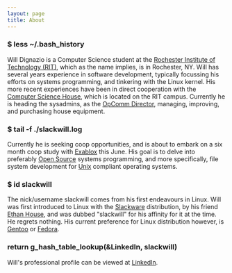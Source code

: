 ```yaml
---
layout: page
title: About
---
```


### $ less ~/.bash_history
Will Dignazio is a Computer Science student at the <a href="http://rit.edu">Rochester Institute of Technology (RIT)</a>,
which as the name implies, is in Rochester, NY. Will has several years experience in software development,
typically focussing his efforts on systems programming, and tinkering with the Linux kernel. His more recent
experiences have been in direct cooperation with the 
<a href="http://csh.rit.edu/">Computer Science House</a>, which is located on the RIT campus. Currently he is
heading the sysadmins, as the <a href="http://www.csh.rit.edu/committees">OpComm Director</a>, managing,
improving, and purchasing house equipment.


### $ tail -f ./slackwill.log
Currently he is seeking coop opportunities, and is about to embark on a six month coop study with 
<a href="http://exablox.com/">Exablox</a> this June. His goal is to delve into preferably 
<a href="http://opensource.org/">Open Source</a> systems programming, and more specifically, file system
development for <a href="http://www.unix.org/">Unix</a> compliant operating systems.


### $ id slackwill
The nick/username slackwill comes from his first endeavours in Linux. Will was first introduced to Linux with the 
<a href="http://www.slackware.com/">Slackware</a> distribution, by his friend <a href="http://ehouse.us.com/">Ethan House</a>, 
and was dubbed "slackwill" for his affinity for it at the time. He regrets nothing. His current preference for Linux distribution however,
is <a href="http://www.gentoo.org/">Gentoo</a> or <a href="http://www.fedoraproject.org/">Fedora</a>.


### return g_hash_table_lookup(&LinkedIn, slackwill)
Will's professional profile can be viewed at <a href="http://www.linkedin.com/in/slackwill">LinkedIn</a>.